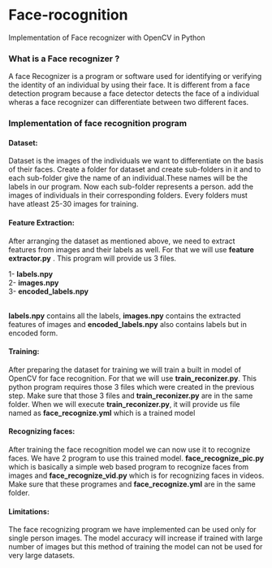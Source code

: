 # Face-rocognition
Implementation of Face recognizer with OpenCV in Python<br/>

<h3>What is a Face recognizer ?</h3>
<p> A face Recognizer is a program or software used for identifying or verifying the identity of an individual by using their face. It is different from a face detection program because a face detector detects the face of a individual wheras a face recognizer can differentiate between two different faces. </p>

<h3>Implementation of face recognition program </h3>
<h4>Dataset:</h4>
<p>Dataset is the images of the individuals we want to differentiate on the basis of their faces. Create a folder for dataset and create sub-folders in it and to each sub-folder give the name of an individual.These names will be the labels in our program. Now each sub-folder represents a person. add the images of individuals in their corresponding folders. Every folders must have atleast 25-30 images for training. </p>

<h4>Feature Extraction:</h4>
<p> After arranging the dataset as mentioned above, we need to extract features from images and their labels as well. For that we will use  <b>feature extractor.py</b> . This program will provide us 3 files. </p>
1- <b>labels.npy</b> </br>
2- <b>images.npy</b> </br>
3- <b>encoded_labels.npy</b> </br>
</br>
<p><b>labels.npy</b> contains all the labels, <b>images.npy</b> contains the extracted features of images and <b>encoded_labels.npy</b> also contains labels but in encoded form.  </p>

<h4>Training:</h4>
<p>After preparing the dataset for training we will train a built in model of OpenCV for face recognition. For that we will use <b>train_reconizer.py</b>. This python program requires those 3 files which were created in the previous step. Make sure that those 3 files and <b>train_reconizer.py</b> are in the same folder. When we will execute <b>train_reconizer.py</b>, it will provide us file named as <b>face_recognize.yml</b> which is a trained model<p>  

<h4>Recognizing faces:</h4>
<p>After training the face recognition model we can now use it to recognize faces. We have 2 program to use this trained model. <b>face_recognize_pic.py</b> which is basically a simple web based program to recognize faces from images and <b>face_recognize_vid.py</b> which is for recognizing faces in videos. Make sure that these programes and <b>face_recognize.yml</b> are in the same folder.</p>

<h4>Limitations:</h4>
<p>
The face recognizing program we have implemented can be used only for single person images. 
The model accuracy will increase if trained with large number of images but this method of training the model can not be used for very large datasets.
</p>
